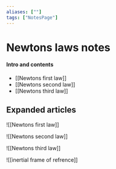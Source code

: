 ```yaml
---
aliases: [""]
tags: ["NotesPage"]
---
```


# Newtons laws notes

#### Intro and contents
- [[Newtons first law]]
- [[Newtons second law]]
- [[Newtons third law]]


## Expanded articles

![[Newtons first law]]

![[Newtons second law]]

![[Newtons third law]]

![[inertial frame of refrence]]